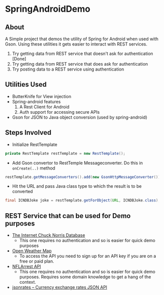 # SpringAndroidDemo

## About
A Simple project that demos the utility of Spring for Android when used with Gson. Using these utilities it gets easier to interact with REST services.
  1. Try getting data from REST service that doesn't ask for authentication [Done]
  2. Try getting data from REST service that does ask for authentication
  3. Try posting data to a REST service using authentication
 
## Utilities Used
* ButterKnife for View injection
* Spring-android features 
  1. A Rest Client for Android
  2. Auth support for accessing secure APIs
* Gson for JSON to Java object conversion (used by spring-android)


## Steps Involved
  - Initialize RestTemplate
```Java
private RestTemplate restTemplate = new RestTemplate();
```
  - Add Gson convertor to RestTemple Messageconverter. Do this in `onCreate(..)` method
```Java
restTemplate.getMessageConverters().add(new GsonHttpMessageConverter());
```
  - Hit the URL and pass Java class type to which the result is to be converted
```Java
final ICNDBJoke joke = restTemplate.getForObject(URL, ICNDBJoke.class);
```

## REST Service that can be used for Demo purposes
* [The Internet Chuck Norris Database](http://www.icndb.com/api/)
    - This one requires no authentication and so is easier for quick demo purposes
* [Open Weather Map](http://openweathermap.org/api)
    - To access the API you need to sign up for an API key if you are on a free or paid plan.
* [NFLArrest API](http://nflarrest.com/api/)
    - This one requires no authentication and so is easier for quick demo purposes. Requires some domain knowledge to get a hang of the context.
* [jsonrates – Currency exchange rates JSON API](http://jsonrates.com/) 

